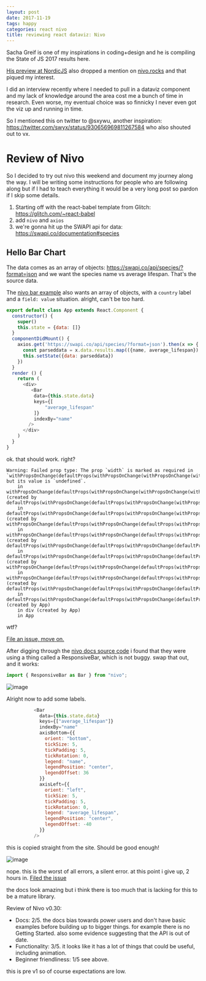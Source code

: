 ```yaml
---
layout: post
date: 2017-11-19
tags: happy
categories: react nivo
title: reviewing react dataviz: Nivo
---
```


Sacha Greif is one of my inspirations in coding+design and he is compiling the State of JS 2017 results here. 

[His preview at NordicJS](https://www.youtube.com/watch?v=FZw1j_tTSag) also dropped a mention on [nivo.rocks](http://nivo.rocks) and that piqued my interest.

I did an interview recently where I needed to pull in a dataviz component and my lack of knowledge around the area cost me a bunch of time in research. Even worse, my eventual choice was so finnicky I never even got the viz up and running in time.

So I mentioned this on twitter to @sxywu, another inspiration: <https://twitter.com/swyx/status/930656969811267584> who also shouted out to vx.

# Review of Nivo

So I decided to try out nivo this weekend and document my journey along the way. I will be writing some instructions for people who are following along but if I had to teach everything it would be a very long post so pardon if I skip some details.

1. Starting off with the react-babel template from Glitch: <https://glitch.com/~react-babel>
2. add `nivo` and `axios`
3. we're gonna hit up the SWAPI api for data: <https://swapi.co/documentation#species>

## Hello Bar Chart

The data comes as an array of objects: <https://swapi.co/api/species/?format=json> and we want the species name vs average lifespan. That's the source data.

The [nivo bar example](http://nivo.rocks/#/bar) also wants an array of objects, with a `country` label and a `field: value` situation. alright, can't be too hard.

```javascript
export default class App extends React.Component {
  constructor() {
    super()
    this.state = {data: []}
  }
  componentDidMount() {
    axios.get('https://swapi.co/api/species/?format=json').then(x => {
      const parseddata = x.data.results.map(({name, average_lifespan}) => ({name, average_lifespan}))
      this.setState({data: parseddata})
    })
  }
  render () {
    return (
      <div>
         <Bar
          data={this.state.data}
          keys={[
              "average_lifespan"
          ]}
          indexBy="name"
        />
      </div>
    )
  }
}
```

ok. that should work. right?

```
Warning: Failed prop type: The prop `width` is marked as required in `withPropsOnChange(defaultProps(withPropsOnChange(withPropsOnChange(withPropsOnChange(withPropsOnChange(withPropsOnChange(withPropsOnChange(pure(Bar)))))))))`, but its value is `undefined`.
    in withPropsOnChange(defaultProps(withPropsOnChange(withPropsOnChange(withPropsOnChange(withPropsOnChange(withPropsOnChange(withPropsOnChange(pure(Bar))))))))) (created by defaultProps(withPropsOnChange(defaultProps(withPropsOnChange(withPropsOnChange(withPropsOnChange(withPropsOnChange(withPropsOnChange(withPropsOnChange(pure(Bar)))))))))))
    in defaultProps(withPropsOnChange(defaultProps(withPropsOnChange(withPropsOnChange(withPropsOnChange(withPropsOnChange(withPropsOnChange(withPropsOnChange(pure(Bar)))))))))) (created by withPropsOnChange(defaultProps(withPropsOnChange(defaultProps(withPropsOnChange(withPropsOnChange(withPropsOnChange(withPropsOnChange(withPropsOnChange(withPropsOnChange(pure(Bar))))))))))))
    in withPropsOnChange(defaultProps(withPropsOnChange(defaultProps(withPropsOnChange(withPropsOnChange(withPropsOnChange(withPropsOnChange(withPropsOnChange(withPropsOnChange(pure(Bar))))))))))) (created by defaultProps(withPropsOnChange(defaultProps(withPropsOnChange(defaultProps(withPropsOnChange(withPropsOnChange(withPropsOnChange(withPropsOnChange(withPropsOnChange(withPropsOnChange(pure(Bar)))))))))))))
    in defaultProps(withPropsOnChange(defaultProps(withPropsOnChange(defaultProps(withPropsOnChange(withPropsOnChange(withPropsOnChange(withPropsOnChange(withPropsOnChange(withPropsOnChange(pure(Bar)))))))))))) (created by withPropsOnChange(defaultProps(withPropsOnChange(defaultProps(withPropsOnChange(defaultProps(withPropsOnChange(withPropsOnChange(withPropsOnChange(withPropsOnChange(withPropsOnChange(withPropsOnChange(pure(Bar))))))))))))))
    in withPropsOnChange(defaultProps(withPropsOnChange(defaultProps(withPropsOnChange(defaultProps(withPropsOnChange(withPropsOnChange(withPropsOnChange(withPropsOnChange(withPropsOnChange(withPropsOnChange(pure(Bar))))))))))))) (created by defaultProps(withPropsOnChange(defaultProps(withPropsOnChange(defaultProps(withPropsOnChange(defaultProps(withPropsOnChange(withPropsOnChange(withPropsOnChange(withPropsOnChange(withPropsOnChange(withPropsOnChange(pure(Bar)))))))))))))))
    in defaultProps(withPropsOnChange(defaultProps(withPropsOnChange(defaultProps(withPropsOnChange(defaultProps(withPropsOnChange(withPropsOnChange(withPropsOnChange(withPropsOnChange(withPropsOnChange(withPropsOnChange(pure(Bar)))))))))))))) (created by App)
    in div (created by App)
    in App
```

wtf?

[File an issue, move on.](https://github.com/plouc/nivo/issues/89)

After digging through the [nivo docs source code](https://github.com/plouc/nivo-website) i found that they were using a thing called a ResponsiveBar, which is not buggy. swap that out, and it works:

```javascript
import { ResponsiveBar as Bar } from "nivo";
```

![image](https://user-images.githubusercontent.com/6764957/32996695-00847258-cd54-11e7-8f32-3ea1b3e71ba8.png)

Alright now to add some labels.

```javascript
          <Bar
            data={this.state.data}
            keys={["average_lifespan"]}
            indexBy="name"
            axisBottom={{
              orient: "bottom",
              tickSize: 5,
              tickPadding: 5,
              tickRotation: 0,
              legend: "name",
              legendPosition: "center",
              legendOffset: 36
            }}
            axisLeft={{
              orient: "left",
              tickSize: 5,
              tickPadding: 5,
              tickRotation: 0,
              legend: "average_lifespan",
              legendPosition: "center",
              legendOffset: -40
            }}
          />
```

this is copied straight from the site. Should be good enough!

![image](https://user-images.githubusercontent.com/6764957/32996695-00847258-cd54-11e7-8f32-3ea1b3e71ba8.png)

nope. this is the worst of all errors, a silent error. at this point i give up, 2 hours in. [Filed the issue](https://github.com/plouc/nivo/issues/90)

the docs look amazing but i think there is too much that is lacking for this to be a mature library. 

Review of Nivo v0.30: 

- Docs: 2/5. the docs bias towards power users and don't have basic examples before building up to bigger things. for example there is no Getting Started. also some evidence suggesting that the API is out of date.
- Functionality: 3/5. it looks like it has a lot of things that could be useful, including animation.
- Beginner friendliness: 1/5 see above.

this is pre v1 so of course expectations are low.
